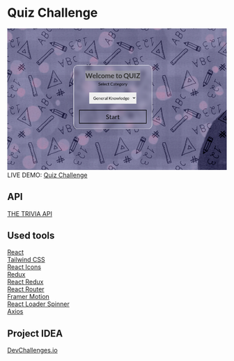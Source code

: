 <h1>Quiz Challenge</h1>
<img src="./src/assets/img/website.png" alt="website logo"/>

<br>

<div>LIVE DEMO: <a href="https://quiz-app-challenge.netlify.app/" target="_blank">Quiz Challenge</a> </div>

<h2>API</h2>
<a href="https://the-trivia-api.com/">THE TRIVIA API</a> <br />

<h2>Used tools</h2>
<a href="https://reactjs.org/">React</a> <br />
<a href="https://tailwindcss.com/">Tailwind CSS</a> <br />
<a href="https://react-icons.github.io/react-icons/">React Icons</a> <br />
<a href="https://redux.js.org/">Redux</a> <br />
<a href="https://react-redux.js.org/">React Redux</a> <br />
<a href="https://reactrouter.com/docs/en/v6">React Router</a> <br />
<a href="https://www.framer.com/motion/">Framer Motion</a> <br />
<a href="https://www.npmjs.com/package/react-loader-spinner">React Loader Spinner</a> <br />
<a href="https://axios-http.com/docs/intro">Axios</a> <br />

<h2>Project IDEA</h2>
<a href="https://devchallenges.io/">DevChallenges.io</a>
